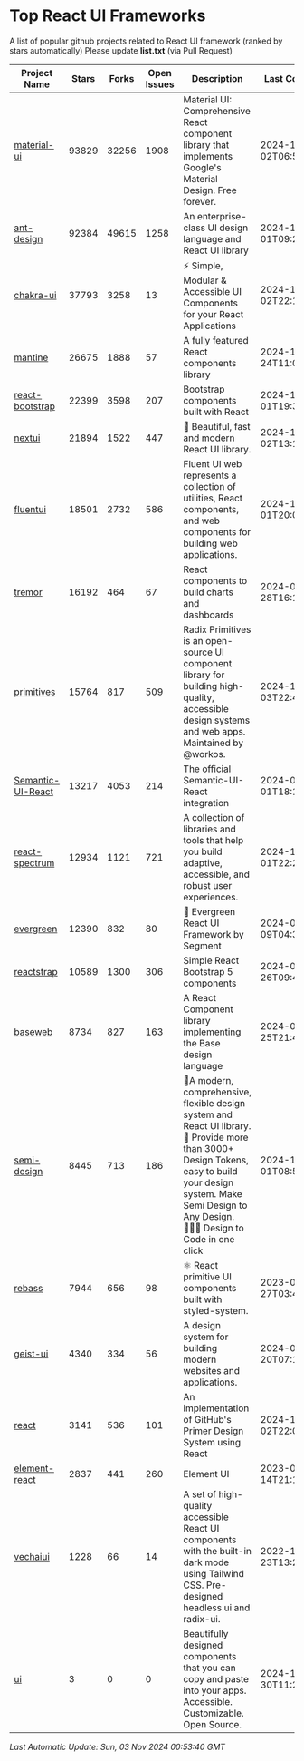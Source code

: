 # Top React UI Frameworks

A list of popular github projects related to React UI framework (ranked by stars automatically)
Please update **list.txt** (via Pull Request)

| Project Name | Stars | Forks | Open Issues | Description | Last Commit |
| ------------ | ----- | ----- | ----------- | ----------- | ----------- |
| [material-ui](https://github.com/mui/material-ui) |93829|32256|1908|Material UI: Comprehensive React component library that implements Google&#39;s Material Design. Free forever.|2024-11-02T06:56:46Z|
| [ant-design](https://github.com/ant-design/ant-design) |92384|49615|1258|An enterprise-class UI design language and React UI library|2024-11-01T09:21:02Z|
| [chakra-ui](https://github.com/chakra-ui/chakra-ui) |37793|3258|13|⚡️ Simple, Modular &amp; Accessible UI Components for your React Applications|2024-11-02T22:13:53Z|
| [mantine](https://github.com/mantinedev/mantine) |26675|1888|57|A fully featured React components library|2024-10-24T11:06:11Z|
| [react-bootstrap](https://github.com/react-bootstrap/react-bootstrap) |22399|3598|207|Bootstrap components built with React|2024-11-01T19:37:02Z|
| [nextui](https://github.com/nextui-org/nextui) |21894|1522|447|🚀   Beautiful, fast and modern React UI library.|2024-11-02T13:15:45Z|
| [fluentui](https://github.com/microsoft/fluentui) |18501|2732|586|Fluent UI web represents a collection of utilities, React components, and web components for building web applications.|2024-11-01T20:05:39Z|
| [tremor](https://github.com/tremorlabs/tremor) |16192|464|67|React components to build charts and dashboards|2024-09-28T16:14:29Z|
| [primitives](https://github.com/radix-ui/primitives) |15764|817|509|Radix Primitives is an open-source UI component library for building high-quality, accessible design systems and web apps. Maintained by @workos.|2024-10-03T22:46:16Z|
| [Semantic-UI-React](https://github.com/Semantic-Org/Semantic-UI-React) |13217|4053|214|The official Semantic-UI-React integration|2024-07-01T18:19:32Z|
| [react-spectrum](https://github.com/adobe/react-spectrum) |12934|1121|721|A collection of libraries and tools that help you build adaptive, accessible, and robust user experiences.|2024-11-01T22:23:58Z|
| [evergreen](https://github.com/segmentio/evergreen) |12390|832|80|🌲 Evergreen React UI Framework by Segment|2024-07-09T04:30:28Z|
| [reactstrap](https://github.com/reactstrap/reactstrap) |10589|1300|306|Simple React Bootstrap 5 components|2024-09-26T09:40:49Z|
| [baseweb](https://github.com/uber/baseweb) |8734|827|163|A React Component library implementing the Base design language|2024-09-25T21:48:56Z|
| [semi-design](https://github.com/DouyinFE/semi-design) |8445|713|186|🚀A modern, comprehensive, flexible design system and React UI library. 🎨 Provide more than 3000+ Design Tokens, easy to build your design system. Make Semi Design to Any Design.  🧑🏻‍💻 Design to Code in one click |2024-11-01T08:57:02Z|
| [rebass](https://github.com/rebassjs/rebass) |7944|656|98|:atom_symbol: React primitive UI components built with styled-system.|2023-07-27T03:42:53Z|
| [geist-ui](https://github.com/geist-org/geist-ui) |4340|334|56|A design system for building modern websites and applications.|2024-07-20T07:18:46Z|
| [react](https://github.com/primer/react) |3141|536|101|An implementation of GitHub&#39;s Primer Design System using React|2024-11-02T22:05:23Z|
| [element-react](https://github.com/ElemeFE/element-react) |2837|441|260|Element UI|2023-01-14T21:13:08Z|
| [vechaiui](https://github.com/vechai/vechaiui) |1228|66|14|A set of high-quality accessible React UI components with the built-in dark mode using Tailwind CSS. Pre-designed headless ui and radix-ui.|2022-12-23T13:29:41Z|
| [ui](https://github.com/shadcn/ui) |3|0|0|Beautifully designed components that you can copy and paste into your apps. Accessible. Customizable. Open Source.|2024-10-30T11:24:58Z|

*Last Automatic Update: Sun, 03 Nov 2024 00:53:40 GMT*